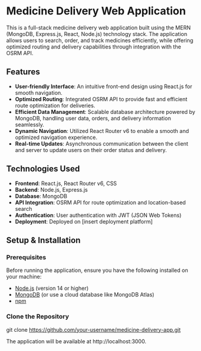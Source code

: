 # Medicine Delivery Web Application

This is a full-stack medicine delivery web application built using the MERN (MongoDB, Express.js, React, Node.js) technology stack. The application allows users to search, order, and track medicines efficiently, while offering optimized routing and delivery capabilities through integration with the OSRM API.

## Features

- **User-friendly Interface**: An intuitive front-end design using React.js for smooth navigation.
- **Optimized Routing**: Integrated OSRM API to provide fast and efficient route optimization for deliveries.
- **Efficient Data Management**: Scalable database architecture powered by MongoDB, handling user data, orders, and delivery information seamlessly.
- **Dynamic Navigation**: Utilized React Router v6 to enable a smooth and optimized navigation experience.
- **Real-time Updates**: Asynchronous communication between the client and server to update users on their order status and delivery.

## Technologies Used

- **Frontend**: React.js, React Router v6, CSS
- **Backend**: Node.js, Express.js
- **Database**: MongoDB
- **API Integration**: OSRM API for route optimization and location-based search
- **Authentication**: User authentication with JWT (JSON Web Tokens)
- **Deployment**: Deployed on [insert deployment platform]

## Setup & Installation

### Prerequisites

Before running the application, ensure you have the following installed on your machine:

- [Node.js](https://nodejs.org/en/) (version 14 or higher)
- [MongoDB](https://www.mongodb.com/try/download/community) (or use a cloud database like MongoDB Atlas)
- [npm](https://www.npmjs.com/)

### Clone the Repository


git clone https://github.com/your-username/medicine-delivery-app.git

The application will be available at http://localhost:3000.
